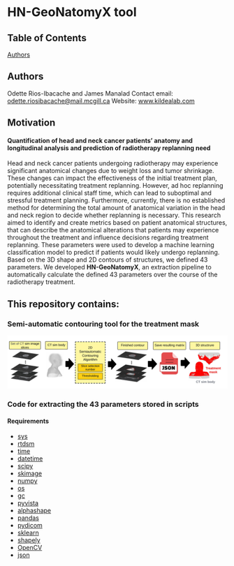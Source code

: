 # HN-GeoNatomyX tool

## Table of Contents
[Authors](#Authors)  

## Authors
Odette Rios-Ibacache and James Manalad
Contact email: odette.riosibacache@mail.mcgill.ca
Website: www.kildealab.com

## Motivation
#### Quantification of head and neck cancer patients’ anatomy and longitudinal analysis and prediction of radiotherapy replanning need

Head and neck cancer patients undergoing radiotherapy may experience significant anatomical changes due to weight loss and tumor shrinkage. These changes can impact the effectiveness of the initial treatment plan, potentially necessitating treatment replanning. However, ad hoc replanning requires additional clinical staff time, which can lead to suboptimal and stressful treatment planning. Furthermore, currently, there is no established method for determining the total amount of anatomical variation in the head and neck region to decide whether replanning is necessary. This research aimed to identify and create metrics based on patient anatomical structures, that can describe the anatomical alterations that patients may experience throughout the treatment and influence decisions regarding treatment replanning. These parameters were used to develop a machine learning classification model to predict if patients would likely undergo replanning. Based on the 3D shape and 2D contours of structures, we defined 43 parameters. We developed **HN-GeoNatomyX**, an extraction pipeline to automatically calculate the defined 43 parameters over the course of the radiotherapy treatment.
## This repository contains:
  ### Semi-automatic contouring tool for the treatment mask
  ![Optional Text](Mask_treatment.jpg)
  ### Code for extracting the 43 parameters stored in scripts
  

#### Requirements
  *  [sys](https://docs.python.org/3/library/sys.html)
  *  [rtdsm](https://github.com/kildealab/rtdsm)
  *  [time](https://docs.python.org/3/library/time.html)
  *  [datetime](https://docs.python.org/3/library/datetime.html)
  *  [scipy](https://scipy.org/)
  *  [skimage](https://scikit-image.org/)
  *  [numpy](https://numpy.org/)
  *  [os](https://docs.python.org/3/library/os.html)
  *  [gc](https://docs.python.org/3/library/gc.html)
  *  [pyvista](https://docs.pyvista.org/)
  *  [alphashape](https://alphashape.readthedocs.io/en/latest/index.html)
  *  [pandas](https://pandas.pydata.org/)
  *  [pydicom](https://pydicom.github.io/pydicom/stable/)
  *  [sklearn](https://scikit-learn.org/stable/index.html)
  *  [shapely](https://shapely.readthedocs.io/en/stable/)
  *  [OpenCV](https://opencv.org/get-started/)
  *  [json](https://docs.python.org/3/library/json.html)

    
